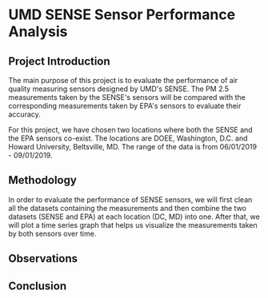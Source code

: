 # UMD SENSE Sensor Performance Analysis

## Project Introduction
The main purpose of this project is to evaluate the performance of air quality measuring sensors designed by UMD's SENSE. The PM 2.5 measurements taken by the SENSE's sensors will be compared with the corresponding measurements taken by EPA's sensors to evaluate their accuracy.  

For this project, we have chosen two locations where both the SENSE and the EPA sensors co-exist. The locations are DOEE, Washington, D.C. and Howard University, Beltsville, MD. The range of the data is from 06/01/2019 - 09/01/2019. 

## Methodology

In order to evaluate the performance of SENSE sensors, we will first clean all the datasets containing the measurements and then combine the two datasets (SENSE and EPA) at each location (DC, MD) into one. After that, we will plot a time series graph that helps us visualize the measurements taken by both sensors over time. 

## Observations


## Conclusion
